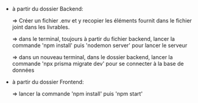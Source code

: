 * à partir du dossier Backend:

    => Créer un fichier .env et  y recopier les éléments fournit dans le fichier joint dans les livrables.

    => dans le terminal, toujours à partir du fichier backend, lancer la commande 'npm install' 
    puis 'nodemon server' pour lancer le serveur

    => dans un nouveau terminal, dans le dossier backend, lancer la commande 'npx prisma migrate dev'
    pour se connecter à la base de données


* à partir du dossier Frontend:

    => lancer la commande 'npm install' puis 'npm start'
